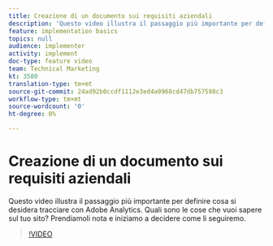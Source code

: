 ```yaml
---
title: Creazione di un documento sui requisiti aziendali
description: 'Questo video illustra il passaggio più importante per definire cosa si desidera tracciare con  Adobe Analytics. Quali sono le cose che vuoi sapere sul tuo sito? Prendiamoli nota e iniziamo a decidere come li seguiremo. '
feature: implementation basics
topics: null
audience: implementer
activity: implement
doc-type: feature video
team: Technical Marketing
kt: 3580
translation-type: tm+mt
source-git-commit: 24ad92b0ccdf1112e3ed4a0968cd47db757598c3
workflow-type: tm+mt
source-wordcount: '0'
ht-degree: 0%

---
```



# Creazione di un documento sui requisiti aziendali

Questo video illustra il passaggio più importante per definire cosa si desidera tracciare con  Adobe Analytics. Quali sono le cose che vuoi sapere sul tuo sito? Prendiamoli nota e iniziamo a decidere come li seguiremo.

>[!VIDEO](https://video.tv.adobe.com/v/28758/?quality=12)
